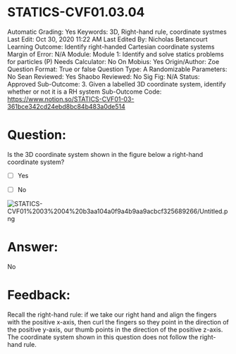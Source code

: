 # STATICS-CVF01.03.04

Automatic Grading: Yes
Keywords: 3D, Right-hand rule, coordinate systmes
Last Edit: Oct 30, 2020 11:22 AM
Last Edited By: Nicholas Betancourt
Learning Outcome: Identify right-handed Cartesian coordinate systems
Margin of Error: N/A
Module: Module 1: Identify and solve statics problems for particles (P)
Needs Calculator: No
On Mobius: Yes
Origin/Author: Zoe
Question Format: True or false
Question Type: A
Randomizable Parameters: No
Sean Reviewed: Yes
Shaobo Reviewed: No
Sig Fig: N/A
Status: Approved
Sub-Outcome: 3. Given a labelled 3D coordinate system, identify whether or not it is a RH system
Sub-Outcome Code: https://www.notion.so/STATICS-CVF01-03-361bce342cd24ebd8bc84b483a0de514

# Question:

Is the 3D coordinate system shown in the figure below a right-hand coordinate system?

- [ ]  Yes

- [ ]  No

![STATICS-CVF01%2003%2004%20b3aa104a0f9a4b9aa9acbcf325689266/Untitled.png](STATICS-CVF01%2003%2004%20b3aa104a0f9a4b9aa9acbcf325689266/Untitled.png)

# Answer:

No

# Feedback:

Recall the right-hand rule: if we take our right hand and align the fingers with the positive x-axis, then curl the fingers so they point in the direction of the positive y-axis, our thumb points in the direction of the positive z-axis. The coordinate system shown in this question does not follow the right-hand rule.